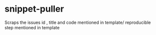 # snippet-puller
Scraps the issues id , title and code mentioned in template/ reproducible step mentioned in template
